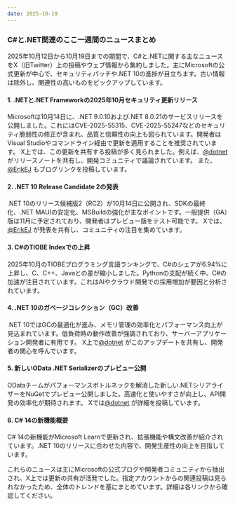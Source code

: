 ```yaml
---
date: 2025-10-19
---
```


### C#と.NET関連のここ一週間のニュースまとめ

2025年10月12日から10月19日までの期間で、C#と.NETに関する主なニュースをX（旧Twitter）上の投稿やウェブ情報から集約しました。主にMicrosoftの公式更新が中心で、セキュリティパッチや.NET 10の進捗が目立ちます。古い情報は除外し、関連性の高いものをピックアップしています。

#### 1. .NETと.NET Frameworkの2025年10月セキュリティ更新リリース
Microsoftは10月14日に、.NET 9.0.10および.NET 8.0.21のサービスリリースを公開しました。これにはCVE-2025-55315、CVE-2025-55247などのセキュリティ脆弱性の修正が含まれ、品質と信頼性の向上も図られています。開発者はVisual Studioやコマンドライン経由で更新を適用することを推奨されています。 X上では、この更新を共有する投稿が多く見られました。例えば、[@dotnet](https://x.com/dotnet/status/1978232437520904346) がリリースノートを共有し、開発コミュニティで議論されています。 また、[@ErikEJ](https://x.com/ErikEJ/status/1978232493892399233) もブログリンクを投稿しています。

#### 2. .NET 10 Release Candidate 2の発表
.NET 10のリリース候補版2（RC2）が10月14日に公開され、SDKの最終化、.NET MAUIの安定化、MSBuildの強化が主なポイントです。一般提供（GA）版は11月に予定されており、開発者はプレビュー版をテスト可能です。 Xでは、[@ErikEJ](https://x.com/ErikEJ/status/1978223652110782777) が発表を共有し、コミュニティの注目を集めています。

#### 3. C#のTIOBE Indexでの上昇
2025年10月のTIOBEプログラミング言語ランキングで、C#のシェアが6.94%に上昇し、C、C++、Javaとの差が縮小しました。Pythonの支配が続く中、C#の加速が注目されています。これはAIやクラウド開発での採用増加が要因と分析されています。

#### 4. .NET 10のガベージコレクション（GC）改善
.NET 10ではGCの最適化が進み、メモリ管理の効率化とパフォーマンス向上が見込まれています。低負荷時の動作改善が強調されており、サーバーアプリケーション開発者に有用です。 X上で[@dotnet](https://x.com/dotnet/status/1978888676164678038) がこのアップデートを共有し、開発者の関心を呼んでいます。

#### 5. 新しいOData .NET Serializerのプレビュー公開
ODataチームがパフォーマンスボトルネックを解消した新しい.NETシリアライザーをNuGetでプレビュー公開しました。高速化と使いやすさが向上し、API開発の効率化が期待されます。 Xでは[@dotnet](https://x.com/dotnet/status/1979235963009135010) が詳細を投稿しています。

#### 6. C# 14の新機能概要
C# 14の新機能がMicrosoft Learnで更新され、拡張機能や構文改善が紹介されています。.NET 10のリリースに合わせた内容で、開発生産性の向上を目指しています。

これらのニュースは主にMicrosoftの公式ブログや開発者コミュニティから抽出され、X上では更新の共有が活発でした。指定アカウントからの関連投稿は見られなかったため、全体のトレンドを基にまとめています。詳細は各リンクから確認してください。